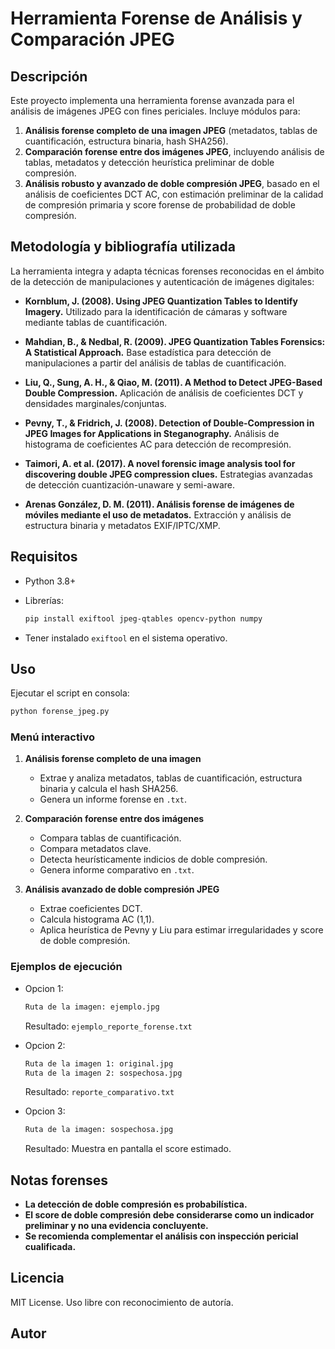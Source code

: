 # Herramienta Forense de Análisis y Comparación JPEG

## Descripción

Este proyecto implementa una herramienta forense avanzada para el análisis de imágenes JPEG con fines periciales.
Incluye módulos para:

1. **Análisis forense completo de una imagen JPEG** (metadatos, tablas de cuantificación, estructura binaria, hash SHA256).
2. **Comparación forense entre dos imágenes JPEG**, incluyendo análisis de tablas, metadatos y detección heurística preliminar de doble compresión.
3. **Análisis robusto y avanzado de doble compresión JPEG**, basado en el análisis de coeficientes DCT AC, con estimación preliminar de la calidad de compresión primaria y score forense de probabilidad de doble compresión.

## Metodología y bibliografía utilizada

La herramienta integra y adapta técnicas forenses reconocidas en el ámbito de la detección de manipulaciones y autenticación de imágenes digitales:

* **Kornblum, J. (2008). Using JPEG Quantization Tables to Identify Imagery.**
  Utilizado para la identificación de cámaras y software mediante tablas de cuantificación.

* **Mahdian, B., & Nedbal, R. (2009). JPEG Quantization Tables Forensics: A Statistical Approach.**
  Base estadística para detección de manipulaciones a partir del análisis de tablas de cuantificación.

* **Liu, Q., Sung, A. H., & Qiao, M. (2011). A Method to Detect JPEG-Based Double Compression.**
  Aplicación de análisis de coeficientes DCT y densidades marginales/conjuntas.

* **Pevny, T., & Fridrich, J. (2008). Detection of Double-Compression in JPEG Images for Applications in Steganography.**
  Análisis de histograma de coeficientes AC para detección de recompresión.

* **Taimori, A. et al. (2017). A novel forensic image analysis tool for discovering double JPEG compression clues.**
  Estrategias avanzadas de detección cuantización-unaware y semi-aware.

* **Arenas González, D. M. (2011). Análisis forense de imágenes de móviles mediante el uso de metadatos.**
  Extracción y análisis de estructura binaria y metadatos EXIF/IPTC/XMP.

## Requisitos

* Python 3.8+
* Librerías:

  ```bash
  pip install exiftool jpeg-qtables opencv-python numpy
  ```
* Tener instalado `exiftool` en el sistema operativo.

## Uso

Ejecutar el script en consola:

```bash
python forense_jpeg.py
```

### Menú interactivo

1. **Análisis forense completo de una imagen**

   * Extrae y analiza metadatos, tablas de cuantificación, estructura binaria y calcula el hash SHA256.
   * Genera un informe forense en `.txt`.

2. **Comparación forense entre dos imágenes**

   * Compara tablas de cuantificación.
   * Compara metadatos clave.
   * Detecta heurísticamente indicios de doble compresión.
   * Genera informe comparativo en `.txt`.

3. **Análisis avanzado de doble compresión JPEG**

   * Extrae coeficientes DCT.
   * Calcula histograma AC (1,1).
   * Aplica heurística de Pevny y Liu para estimar irregularidades y score de doble compresión.

### Ejemplos de ejecución

* Opcion 1:

  ```bash
  Ruta de la imagen: ejemplo.jpg
  ```

  Resultado: `ejemplo_reporte_forense.txt`

* Opcion 2:

  ```bash
  Ruta de la imagen 1: original.jpg
  Ruta de la imagen 2: sospechosa.jpg
  ```

  Resultado: `reporte_comparativo.txt`

* Opcion 3:

  ```bash
  Ruta de la imagen: sospechosa.jpg
  ```

  Resultado: Muestra en pantalla el score estimado.

## Notas forenses

* **La detección de doble compresión es probabilística.**
* **El score de doble compresión debe considerarse como un indicador preliminar y no una evidencia concluyente.**
* **Se recomienda complementar el análisis con inspección pericial cualificada.**

## Licencia

MIT License. Uso libre con reconocimiento de autoría.

## Autor

